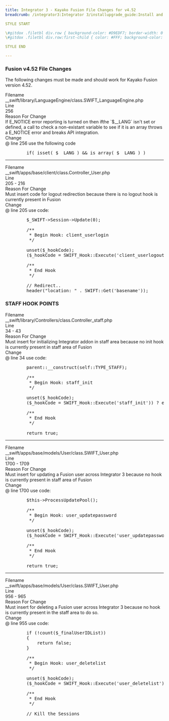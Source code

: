 ```yaml
---
title: Integrator 3 - Kayako Fusion File Changes for v4.52
breadcrumb: /integrator3:Integrator 3/installupgrade_guide:Install and Upgrade Guide/fusionfilechanges:4.52

STYLE START

\#gitdox .filetbl div.row { background-color: #D9EDF7; border-width: 0 1px 1px 1px; border-color: #075676; border-style: solid; }
\#gitdox .filetbl div.row:first-child { color: #FFF; background-color: #075676; }

STYLE END

---
```



### Fusion v4.52 File Changes

The following changes must be made and should work for Kayako Fusion version 4.52.

<div class="container filetbl">
<div class="row"><div class="col-sm-2 text-right">
Filename
</div><div class="col-sm-10">
__swift/library/LanguageEngine/class.SWIFT_LanguageEngine.php
</div></div>
<div class="row"><div class="col-sm-2 text-right">
Line
</div><div class="col-sm-10">
256
</div></div>
<div class="row"><div class="col-sm-2 text-right">
Reason For Change
</div><div class="col-sm-10">
If E_NOTICE error reporting is turned on then ifthe `$__LANG` isn't set or defined, a call to check a non-existant variable to see if it is an array throws a E_NOTICE error and breaks API integration.
</div></div>
<div class="row"><div class="col-sm-2 text-right">
Change
</div><div class="col-sm-10">
@ line 256 use the following code
</div></div>
</div>

<pre>
		if( isset( $__LANG ) && is_array( $__LANG ) )
</pre>


---

<div class="container filetbl">
<div class="row"><div class="col-sm-2 text-right">
Filename
</div><div class="col-sm-10">
__swift/apps/base/client/class.Controller_User.php
</div></div>
<div class="row"><div class="col-sm-2 text-right">
Line
</div><div class="col-sm-10">
205 - 216
</div></div>
<div class="row"><div class="col-sm-2 text-right">
Reason For Change
</div><div class="col-sm-10">
Must insert code for logout redirection because there is no logout hook is currently present in Fusion
</div></div>
<div class="row"><div class="col-sm-2 text-right">
Change
</div><div class="col-sm-10">
@ line 205 use code:
</div></div>
</div>

<pre>
		$_SWIFT->Session->Update(0);
		
		/**
		 * Begin Hook: client_userlogin
		 */

		unset($_hookCode);
		($_hookCode = SWIFT_Hook::Execute('client_userlogout')) ? eval($_hookCode) : false;

		/**
		 * End Hook
		 */
		
		// Redirect..
		header("location: " . SWIFT::Get('basename'));
</pre>

### STAFF HOOK POINTS

<div class="container filetbl">
<div class="row"><div class="col-sm-2 text-right">
Filename
</div><div class="col-sm-10">
__swift/library/Controllers/class.Controller_staff.php
</div></div>
<div class="row"><div class="col-sm-2 text-right">
Line
</div><div class="col-sm-10">
34 - 43
</div></div>
<div class="row"><div class="col-sm-2 text-right">
Reason For Change
</div><div class="col-sm-10">
Must insert for initializing Integrator addon in staff area because no init hook is currently present in staff area of Fusion
</div></div>
<div class="row"><div class="col-sm-2 text-right">
Change
</div><div class="col-sm-10">
@ line 34 use code:
</div></div>
</div>

<pre>
		parent::__construct(self::TYPE_STAFF);
		
		/**
		 * Begin Hook: staff_init
		 */

		unset($_hookCode);
		($_hookCode = SWIFT_Hook::Execute('staff_init')) ? eval($_hookCode) : false;

		/**
		 * End Hook
		 */
		
		return true;
</pre>

---

<div class="container filetbl">
<div class="row"><div class="col-sm-2 text-right">
Filename
</div><div class="col-sm-10">
__swift/apps/base/models/User/class.SWIFT_User.php
</div></div>
<div class="row"><div class="col-sm-2 text-right">
Line
</div><div class="col-sm-10">
1700 - 1709
</div></div>
<div class="row"><div class="col-sm-2 text-right">
Reason For Change
</div><div class="col-sm-10">
Must insert for updating a Fusion user across Integrator 3 because no hook is currently present in staff area of Fusion
</div></div>
<div class="row"><div class="col-sm-2 text-right">
Change
</div><div class="col-sm-10">
@ line 1700 use code:
</div></div>
</div>

<pre>
		$this->ProcessUpdatePool();
		
		/**
		 * Begin Hook: user_updatepassword
		 */

		unset($_hookCode);
		($_hookCode = SWIFT_Hook::Execute('user_updatepassword')) ? eval($_hookCode) : false;

		/**
		 * End Hook
		 */
		
		return true;
</pre>

---

<div class="container filetbl">
<div class="row"><div class="col-sm-2 text-right">
Filename
</div><div class="col-sm-10">
__swift/apps/base/models/User/class.SWIFT_User.php
</div></div>
<div class="row"><div class="col-sm-2 text-right">
Line
</div><div class="col-sm-10">
956 - 965
</div></div>
<div class="row"><div class="col-sm-2 text-right">
Reason For Change
</div><div class="col-sm-10">
Must insert for deleting a Fusion user across Integrator 3 because no hook is currently present in the staff area to do so.
</div></div>
<div class="row"><div class="col-sm-2 text-right">
Change
</div><div class="col-sm-10">
@ line 955 use code:
</div></div>
</div>

<pre>
		if (!count($_finalUserIDList))
		{
			return false;
		}
		
		/**
		 * Begin Hook: user_deletelist
		 */

		unset($_hookCode);
		($_hookCode = SWIFT_Hook::Execute('user_deletelist')) ? eval($_hookCode) : false;

		/**
		 * End Hook
		 */
		
		// Kill the Sessions
</pre>
